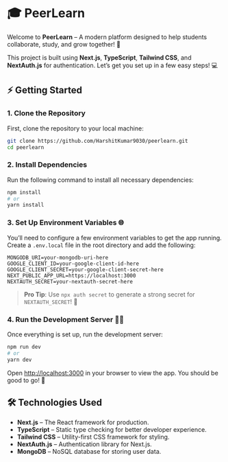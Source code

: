 # 🎓 PeerLearn

Welcome to **PeerLearn** – A modern platform designed to help students collaborate, study, and grow together! 🚀

This project is built using **Next.js**, **TypeScript**, **Tailwind CSS**, and **NextAuth.js** for authentication. Let’s get you set up in a few easy steps! 💻

## ⚡ Getting Started

### 1. Clone the Repository

First, clone the repository to your local machine:

```bash
git clone https://github.com/HarshitKumar9030/peerlearn.git
cd peerlearn
```

### 2. Install Dependencies

Run the following command to install all necessary dependencies:

```bash
npm install
# or
yarn install
```

### 3. Set Up Environment Variables 🌐

You’ll need to configure a few environment variables to get the app running. Create a `.env.local` file in the root directory and add the following:

```plaintext
MONGODB_URI=your-mongodb-uri-here
GOOGLE_CLIENT_ID=your-google-client-id-here
GOOGLE_CLIENT_SECRET=your-google-client-secret-here
NEXT_PUBLIC_APP_URL=https://localhost:3000
NEXTAUTH_SECRET=your-nextauth-secret-here
```

> **Pro Tip**: Use `npx auth secret` to generate a strong secret for `NEXTAUTH_SECRET`! 🔐

### 4. Run the Development Server 🏃‍♂️

Once everything is set up, run the development server:

```bash
npm run dev
# or
yarn dev
```

Open [http://localhost:3000](http://localhost:3000) in your browser to view the app. You should be good to go! 🎉

## 🛠️ Technologies Used

- **Next.js** – The React framework for production.
- **TypeScript** – Static type checking for better developer experience.
- **Tailwind CSS** – Utility-first CSS framework for styling.
- **NextAuth.js** – Authentication library for Next.js.
- **MongoDB** – NoSQL database for storing user data.
